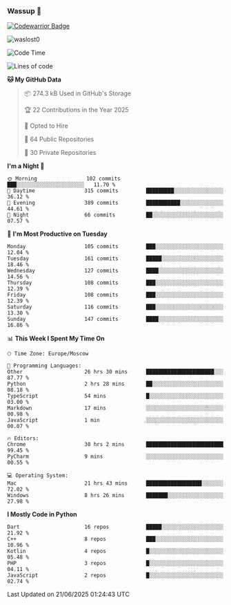 ### Wassup 👋

[![Codewarrior Badge](https://www.codewars.com/users/waslost/badges/small)](https://www.codewars.com/users/waslost)

<p align="left"> <img src="https://komarev.com/ghpvc/?username=waslost0" alt="waslost0" /></p>

<!--START_SECTION:waka-->
![Code Time](http://img.shields.io/badge/Code%20Time-5%2C833%20hrs%2016%20mins-blue)

![Lines of code](https://img.shields.io/badge/From%20Hello%20World%20I%27ve%20Written-1.4%20million%20lines%20of%20code-blue)

**🐱 My GitHub Data** 

> 📦 274.3 kB Used in GitHub's Storage 
 > 
> 🏆 22 Contributions in the Year 2025
 > 
> 💼 Opted to Hire
 > 
> 📜 64 Public Repositories 
 > 
> 🔑 30 Private Repositories 
 > 
**I'm a Night 🦉** 

```text
🌞 Morning                102 commits         ███░░░░░░░░░░░░░░░░░░░░░░   11.70 % 
🌆 Daytime                315 commits         █████████░░░░░░░░░░░░░░░░   36.12 % 
🌃 Evening                389 commits         ███████████░░░░░░░░░░░░░░   44.61 % 
🌙 Night                  66 commits          ██░░░░░░░░░░░░░░░░░░░░░░░   07.57 % 
```
📅 **I'm Most Productive on Tuesday** 

```text
Monday                   105 commits         ███░░░░░░░░░░░░░░░░░░░░░░   12.04 % 
Tuesday                  161 commits         █████░░░░░░░░░░░░░░░░░░░░   18.46 % 
Wednesday                127 commits         ████░░░░░░░░░░░░░░░░░░░░░   14.56 % 
Thursday                 108 commits         ███░░░░░░░░░░░░░░░░░░░░░░   12.39 % 
Friday                   108 commits         ███░░░░░░░░░░░░░░░░░░░░░░   12.39 % 
Saturday                 116 commits         ███░░░░░░░░░░░░░░░░░░░░░░   13.30 % 
Sunday                   147 commits         ████░░░░░░░░░░░░░░░░░░░░░   16.86 % 
```


📊 **This Week I Spent My Time On** 

```text
🕑︎ Time Zone: Europe/Moscow

💬 Programming Languages: 
Other                    26 hrs 30 mins      ██████████████████████░░░   87.77 % 
Python                   2 hrs 28 mins       ██░░░░░░░░░░░░░░░░░░░░░░░   08.18 % 
TypeScript               54 mins             █░░░░░░░░░░░░░░░░░░░░░░░░   03.00 % 
Markdown                 17 mins             ░░░░░░░░░░░░░░░░░░░░░░░░░   00.98 % 
JavaScript               1 min               ░░░░░░░░░░░░░░░░░░░░░░░░░   00.07 % 

🔥 Editors: 
Chrome                   30 hrs 2 mins       █████████████████████████   99.45 % 
PyCharm                  9 mins              ░░░░░░░░░░░░░░░░░░░░░░░░░   00.55 % 

💻 Operating System: 
Mac                      21 hrs 43 mins      ██████████████████░░░░░░░   72.02 % 
Windows                  8 hrs 26 mins       ███████░░░░░░░░░░░░░░░░░░   27.98 % 
```

**I Mostly Code in Python** 

```text
Dart                     16 repos            █████░░░░░░░░░░░░░░░░░░░░   21.92 % 
C++                      8 repos             ███░░░░░░░░░░░░░░░░░░░░░░   10.96 % 
Kotlin                   4 repos             █░░░░░░░░░░░░░░░░░░░░░░░░   05.48 % 
PHP                      3 repos             █░░░░░░░░░░░░░░░░░░░░░░░░   04.11 % 
JavaScript               2 repos             █░░░░░░░░░░░░░░░░░░░░░░░░   02.74 % 
```




 Last Updated on 21/06/2025 01:24:43 UTC
<!--END_SECTION:waka-->


